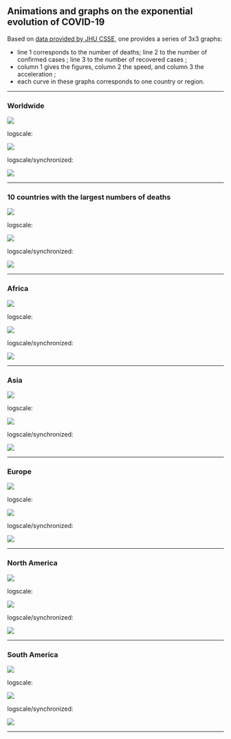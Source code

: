 
## Animations and graphs on the exponential evolution of COVID-19

Based on [data provided by JHU CSSE](https://github.com/CSSEGISandData/COVID-19), one provides a series of 3x3 graphs:

- line 1 corresponds to the number of deaths; line 2 to the number of confirmed cases ; line 3 to the number of recovered cases ;
- column 1 gives the figures, column 2 the speed, and column 3 the acceleration ;
- each curve in these graphs corresponds to one country or region.

- - - 

### Worldwide


![](./World_evol.gif)

logscale:

![](./World.png)

logscale/synchronized:

![](./World_sync.png)

- - -

### 10 countries with the largest numbers of deaths

![](./top10_evol.gif)

logscale:

![](./top10.png)

logscale/synchronized:

![](./top10_sync.png)

- - - 

### Africa

![](./Africa_evol.gif)

logscale:

![](./Africa.png)

logscale/synchronized:

![](./Africa_sync.png)

- - - 

### Asia

![](./Asia_evol.gif)

logscale:

![](./Asia.png)

logscale/synchronized:

![](./Asia_sync.png)

- - - 

### Europe

![](./Europe_evol.gif)

logscale:

![](./Europe.png)

logscale/synchronized:

![](./Europe_sync.png)

- - - 

### North America

![](./North_America_evol.gif)

logscale:

![](./North_America.png)

logscale/synchronized:

![](./North_America_sync.png)

- - - 

### South America

![](./South_America_evol.gif)

logscale:

![](./South_America.png)

logscale/synchronized:

![](./South_America_sync.png)

- - - 
